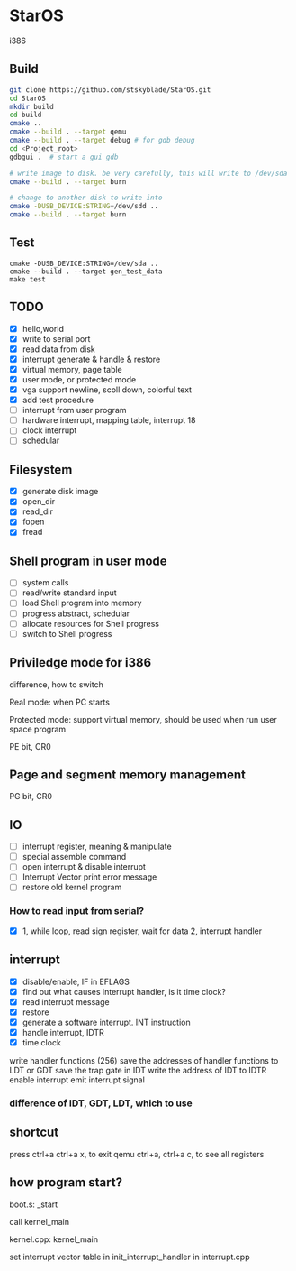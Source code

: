 # StarOS
i386

## Build

```bash
git clone https://github.com/stskyblade/StarOS.git
cd StarOS
mkdir build
cd build
cmake ..
cmake --build . --target qemu
cmake --build . --target debug # for gdb debug
cd <Project_root>
gdbgui .  # start a gui gdb

# write image to disk. be very carefully, this will write to /dev/sda
cmake --build . --target burn

# change to another disk to write into
cmake -DUSB_DEVICE:STRING=/dev/sdd ..
cmake --build . --target burn
```

## Test

```base
cmake -DUSB_DEVICE:STRING=/dev/sda ..
cmake --build . --target gen_test_data
make test
```

## TODO

- [x] hello,world
- [x] write to serial port
- [x] read data from disk
- [x] interrupt generate & handle & restore
- [x] virtual memory, page table
- [x] user mode, or protected mode
- [x] vga support newline, scoll down, colorful text
- [x] add test procedure
- [ ] interrupt from user program
- [ ] hardware interrupt, mapping table, interrupt 18
- [ ] clock interrupt
- [ ] schedular

## Filesystem
- [x] generate disk image
- [x] open_dir
- [x] read_dir
- [x] fopen
- [x] fread

## Shell program in user mode
- [ ] system calls
- [ ] read/write standard input
- [ ] load Shell program into memory
- [ ] progress abstract, schedular
- [ ] allocate resources for Shell progress
- [ ] switch to Shell progress

## Priviledge mode for i386
difference, how to switch

Real mode:
when PC starts

Protected mode:
support virtual memory, should be used when run user space program

PE bit, CR0

## Page and segment memory management
PG bit, CR0

## IO
- [ ] interrupt register, meaning & manipulate
- [ ] special assemble command
- [ ] open interrupt & disable interrupt
- [ ] Interrupt Vector print error message
- [ ] restore old kernel program

### How to read input from serial?
- [x] 1, while loop, read sign register, wait for data
2, interrupt handler

## interrupt
- [x] disable/enable, IF in EFLAGS
- [x] find out what causes interrupt handler, is it time clock?
- [x] read interrupt message
- [x] restore
- [x] generate a software interrupt. INT instruction
- [x] handle interrupt, IDTR
- [x] time clock

write handler functions (256)
save the addresses of handler functions to LDT or GDT
save the trap gate in IDT
write the address of IDT to IDTR
enable interrupt
emit interrupt signal

### difference of IDT, GDT, LDT, which to use

## shortcut

press ctrl+a ctrl+a x, to exit qemu
ctrl+a, ctrl+a c, to see all registers

## how program start?

boot.s: _start

call kernel_main

kernel.cpp: kernel_main

set interrupt vector table in init_interrupt_handler in interrupt.cpp
